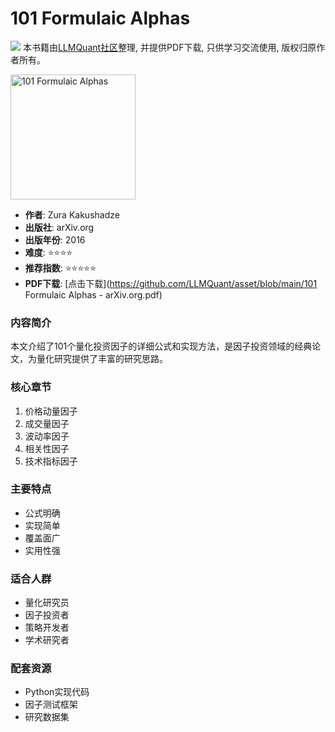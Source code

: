 # 101 Formulaic Alphas

![](https://fastly.jsdelivr.net/gh/bucketio/img3@main/2024/09/04/1725464231869-e0b2f727-2a0f-4270-bf6c-31ddc350426a.gif)
本书籍由[LLMQuant社区](https://llmquant.com/)整理, 并提供PDF下载, 只供学习交流使用, 版权归原作者所有。

<img src="cover.jpg" alt="101 Formulaic Alphas" width="200"/>

- **作者**: Zura Kakushadze
- **出版社**: arXiv.org
- **出版年份**: 2016
- **难度**: ⭐⭐⭐⭐
- **推荐指数**: ⭐⭐⭐⭐⭐
- **PDF下载**: [点击下载](<https://github.com/LLMQuant/asset/blob/main/101> Formulaic Alphas - arXiv.org.pdf)

### 内容简介

本文介绍了101个量化投资因子的详细公式和实现方法，是因子投资领域的经典论文，为量化研究提供了丰富的研究思路。

### 核心章节

1. 价格动量因子
2. 成交量因子
3. 波动率因子
4. 相关性因子
5. 技术指标因子

### 主要特点

- 公式明确
- 实现简单
- 覆盖面广
- 实用性强

### 适合人群

- 量化研究员
- 因子投资者
- 策略开发者
- 学术研究者

### 配套资源

- Python实现代码
- 因子测试框架
- 研究数据集
